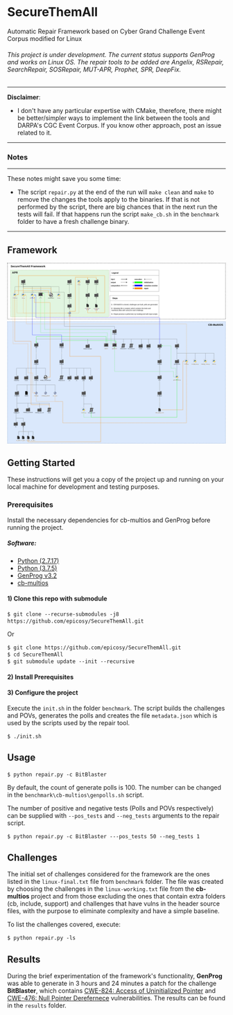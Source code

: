 # SecureThemAll
Automatic Repair Framework based on Cyber Grand Challenge Event Corpus modified for Linux

###### This project is under development. The current status supports GenProg and works on Linux OS. The repair tools to be added are Angelix, RSRepair, SearchRepair, SOSRepair, MUT-APR, Prophet, SPR, DeepFix.

---
**Disclaimer**:

* I don't have any particular expertise with CMake, therefore, there might be better/simpler ways to implement the link between the tools and DARPA's CGC Event Corpus. If you know other approach, post an issue related to it.
---

### Notes

---
These notes might save you some time:

* The script ```repair.py``` at the end of the run will ```make clean``` and ```make``` to remove the changes the tools apply to the binaries. If that is not performed by the script, there are big chances that in the next run the tests will fail. If that happens run the script ```make_cb.sh``` in the ```benchmark``` folder to have a fresh challenge binary.
---


## Framework 

![SecureThemAll scripts flows and executions](framework.png)

## Getting Started

These instructions will get you a copy of the project up and running on your local machine for development and testing purposes.

### Prerequisites

Install the necessary dependencies for cb-multios and GenProg before running the project.
<br/>
##### Software:
* [Python (2.7.17)](https://www.python.org/)
* [Python (3.7.5)](https://www.python.org/)
* [GenProg v3.2](https://github.com/squaresLab/genprog-code.git)
* [cb-multios](https://github.com/trailofbits/cb-multios.git)

#### 1) Clone this repo with submodule
``` console
$ git clone --recurse-submodules -j8 https://github.com/epicosy/SecureThemAll.git
```

Or

``` console
$ git clone https://github.com/epicosy/SecureThemAll.git
$ cd SecureThemAll
$ git submodule update --init --recursive
```

#### 2) Install Prerequisites

#### 3) Configure the project
Execute the ```init.sh``` in the folder ```benchmark```.
The script builds the challenges and POVs, generates the polls and creates the file ```metadata.json``` which is used by the scripts used by the repair tool.

``` console
$ ./init.sh
```

## Usage
``` console
$ python repair.py -c BitBlaster
```

By default, the count of generate polls is 100. The number can be changed in the ```benchmark\cb-multios\genpolls.sh``` script.

The number of positive and negative tests (Polls and POVs respectively) can be supplied with ```--pos_tests``` and ```--neg_tests``` arguments to the repair script.

``` console
$ python repair.py -c BitBlaster ---pos_tests 50 --neg_tests 1
```

## Challenges
The initial set of challenges considered for the framework are the ones listed in the ```linux-final.txt``` file from ```benchmark``` folder. The file was created by choosing the challenges in the ```linux-working.txt``` file from the **cb-multios** project and from those excluding the ones that contain extra folders (cb, include, support) and challenges that have vulns in the header source files, with the purpose to eliminate complexity and have a simple baseline.

To list the challenges covered, execute:

``` console
$ python repair.py -ls
```

## Results
During the brief experimentation of the framework's functionality, **GenProg** was able to generate in 3 hours and 24 minutes a patch for the challenge **BitBlaster**, which contains [CWE-824: Access of Uninitialized Pointer](http://cwe.mitre.org/data/definitions/824.html) and [CWE-476: Null Pointer Derefernece](http://cwe.mitre.org/data/definitions/476.html) vulnerabilities. The results can be found in the ```results``` folder.